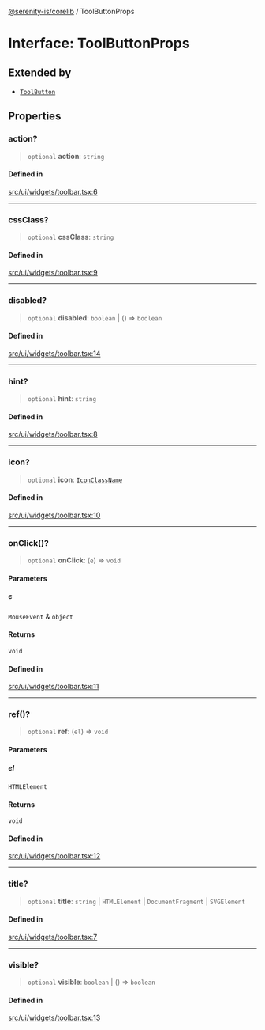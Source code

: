[@serenity-is/corelib](../README.md) / ToolButtonProps

# Interface: ToolButtonProps

## Extended by

- [`ToolButton`](ToolButton.md)

## Properties

### action?

> `optional` **action**: `string`

#### Defined in

[src/ui/widgets/toolbar.tsx:6](https://github.com/serenity-is/serenity/blob/master/packages/corelib/src/ui/widgets/toolbar.tsx#L6)

***

### cssClass?

> `optional` **cssClass**: `string`

#### Defined in

[src/ui/widgets/toolbar.tsx:9](https://github.com/serenity-is/serenity/blob/master/packages/corelib/src/ui/widgets/toolbar.tsx#L9)

***

### disabled?

> `optional` **disabled**: `boolean` \| () => `boolean`

#### Defined in

[src/ui/widgets/toolbar.tsx:14](https://github.com/serenity-is/serenity/blob/master/packages/corelib/src/ui/widgets/toolbar.tsx#L14)

***

### hint?

> `optional` **hint**: `string`

#### Defined in

[src/ui/widgets/toolbar.tsx:8](https://github.com/serenity-is/serenity/blob/master/packages/corelib/src/ui/widgets/toolbar.tsx#L8)

***

### icon?

> `optional` **icon**: [`IconClassName`](../type-aliases/IconClassName.md)

#### Defined in

[src/ui/widgets/toolbar.tsx:10](https://github.com/serenity-is/serenity/blob/master/packages/corelib/src/ui/widgets/toolbar.tsx#L10)

***

### onClick()?

> `optional` **onClick**: (`e`) => `void`

#### Parameters

##### e

`MouseEvent` & `object`

#### Returns

`void`

#### Defined in

[src/ui/widgets/toolbar.tsx:11](https://github.com/serenity-is/serenity/blob/master/packages/corelib/src/ui/widgets/toolbar.tsx#L11)

***

### ref()?

> `optional` **ref**: (`el`) => `void`

#### Parameters

##### el

`HTMLElement`

#### Returns

`void`

#### Defined in

[src/ui/widgets/toolbar.tsx:12](https://github.com/serenity-is/serenity/blob/master/packages/corelib/src/ui/widgets/toolbar.tsx#L12)

***

### title?

> `optional` **title**: `string` \| `HTMLElement` \| `DocumentFragment` \| `SVGElement`

#### Defined in

[src/ui/widgets/toolbar.tsx:7](https://github.com/serenity-is/serenity/blob/master/packages/corelib/src/ui/widgets/toolbar.tsx#L7)

***

### visible?

> `optional` **visible**: `boolean` \| () => `boolean`

#### Defined in

[src/ui/widgets/toolbar.tsx:13](https://github.com/serenity-is/serenity/blob/master/packages/corelib/src/ui/widgets/toolbar.tsx#L13)
